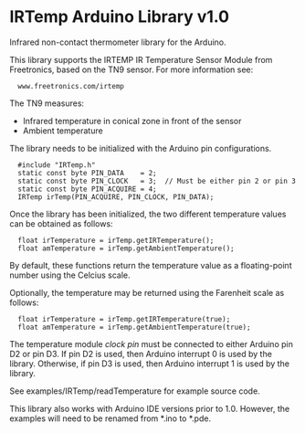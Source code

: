 IRTemp Arduino Library v1.0
===========================
Infrared non-contact thermometer library for the Arduino.

This library supports the IRTEMP IR Temperature Sensor Module from
Freetronics, based on the TN9 sensor. For more information see:

      www.freetronics.com/irtemp

The TN9 measures:

- Infrared temperature in conical zone in front of the sensor
- Ambient temperature

The library needs to be initialized with the Arduino pin configurations.

      #include "IRTemp.h"
      static const byte PIN_DATA    = 2;
      static const byte PIN_CLOCK   = 3;  // Must be either pin 2 or pin 3
      static const byte PIN_ACQUIRE = 4;
      IRTemp irTemp(PIN_ACQUIRE, PIN_CLOCK, PIN_DATA);

Once the library has been initialized, the two different temperature values
can be obtained as follows:

      float irTemperature = irTemp.getIRTemperature();
      float amTemperature = irTemp.getAmbientTemperature();

By default, these functions return the temperature value as a floating-point
number using the Celcius scale.

Optionally, the temperature may be returned
using the Farenheit scale as follows:

      float irTemperature = irTemp.getIRTemperature(true);
      float amTemperature = irTemp.getAmbientTemperature(true);

The temperature module _clock pin_ must be connected to either Arduino
pin D2 or pin D3.  If pin D2 is used, then Arduino interrupt 0 is used by
the library.  Otherwise, if pin D3 is used, then Arduino interrupt 1 is
used by the library.

See examples/IRTemp/readTemperature for example source code.

This library also works with Arduino IDE versions prior to 1.0.
However, the examples will need to be renamed from *.ino to *.pde.
